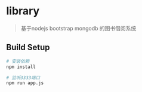 # library

> 基于nodejs bootstrap mongodb 的图书借阅系统

## Build Setup

``` bash
# 安装依赖
npm install

# 监听3333端口
npm run app.js
